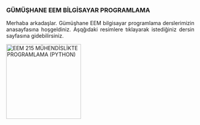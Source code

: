 <h3>GÜMÜŞHANE EEM BİLGİSAYAR PROGRAMLAMA</h3>
<p align="justify">Merhaba arkadaşlar. Gümüşhane EEM bilgisayar programlama derslerimizin anasayfasına hoşgeldiniz. Aşqğıdaki resimlere tıklayarak istediğiniz dersin sayfasına gidebilirsiniz.

<a href="https://github.com/mtahakoroglu/gumushane-EEM-bilgisayar-programlama/tree/main/Python"><img src="https://buzdagiyayinevi.com/wp-content/uploads/2022/02/Python-Crash-Course-Kapak-scaled.jpg" target="_blank" alt="EEM 215 MÜHENDİSLİKTE PROGRAMLAMA (PYTHON)" width="200" height=auto></a>